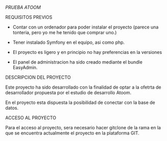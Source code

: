 <em> PRUEBA ATOOM </em>

REQUISITOS PREVIOS

- Contar con un ordenador para poder instalar el proyecto (parece una tonteria, pero yo me he tenido que comprar uno.)
- Tener instalado Symfony en el equipo, asi como php.
- El proyecto es ligero y en principio no hay preferencias en la versiones


- El panel de administracion ha sido creado mediante el bundle EasyAdmin.


DESCRIPCION DEL PROYECTO

Este proyecto ha sido desarrollado con la finalidad de 
optar a la ofetrta de desarrollador propuesta por el 
estudio de desarrollo Atoom.

En el proyecto esta dispuesta la posibilidad de conectar
con la base de datos.

ACCESO AL PROYECTO

Para el acceso al proyecto, sera necesario hacer gitclone de la 
rama en la que se encuentra actualmente el proyecto en la 
plataforma GIT.








